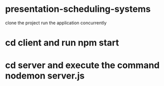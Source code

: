 # presentation-scheduling-systems
clone the project
run the application concurrently
# cd client  and run npm start
# cd server and execute the command nodemon server.js
